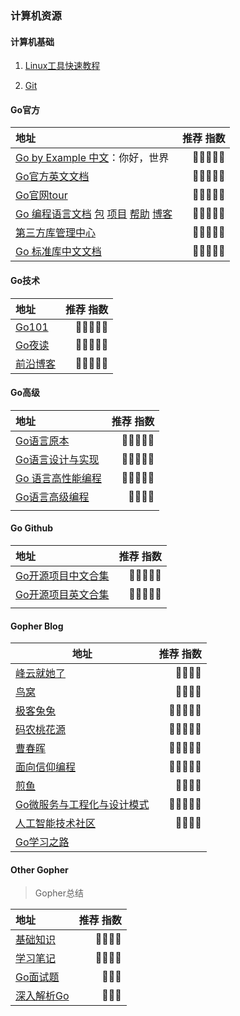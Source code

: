 ### 计算机资源

#### 计算机基础

1. [Linux工具快速教程](https://linuxtools-rst.readthedocs.io/zh_CN/latest/index.html)

2. [Git](https://git-scm.com/book/zh/v2)

#### Go官方

| 地址                                                         | 推荐        指数 |
| :----------------------------------------------------------- | ---------------: |
| [Go by Example 中文](https://books.studygolang.com/gobyexample/)：你好，世界 |            🍋🍋🍋🍋🍋 |
| [Go官方英文文档](https://golang.google.cn/)                  |            🍋🍋🍋🍋🍋 |
| [Go官网tour](https://tour.golang.org/list)                   |            🍋🍋🍋🍋🍋 |
| [Go 编程语言](https://go-zh.org/)[文档](https://go-zh.org/doc/) [包](https://go-zh.org/pkg/) [项目](https://go-zh.org/project/) [帮助](https://go-zh.org/help/) [博客](https://go-zh.org/blog/) |            🍋🍋🍋🍋🍋 |
| [第三方库管理中心](https://pkg.go.dev/)                      |            🍋🍋🍋🍋🍋 |
| [Go 标准库中文文档](http://cngolib.com/)                     |            🍋🍋🍋🍋🍋 |

#### Go技术

| 地址                                            | 推荐        指数 |
| :---------------------------------------------- | ---------------: |
| [Go101](https://gfw.go101.org/article/101.html) |            🍋🍋🍋🍋🍋 |
| [Go夜读](https://talkgo.org/)                   |            🍋🍋🍋🍋🍋 |
| [前沿博客](https://www.ardanlabs.com/blog/)     |            🍋🍋🍋🍋🍋 |

#### Go高级

| 地址                                                         | 推荐        指数 |
| :----------------------------------------------------------- | ---------------: |
| [Go语言原本](https://golang.design/under-the-hood/)          |            🍋🍋🍋🍋🍋 |
| [Go语言设计与实现](https://draveness.me/golang/)             |            🍋🍋🍋🍋🍋 |
| [Go 语言高性能编程](https://geektutu.com/post/high-performance-go.html) |            🍋🍋🍋🍋🍋 |
| [Go语言高级编程](https://chai2010.cn/advanced-go-programming-book/) |             🍋🍋🍋🍋 |
|                                                              |                  |

#### Go Github

| 地址                                                         | 推荐        指数 |
| :----------------------------------------------------------- | ---------------: |
| [Go开源项目中文合集](https://github.com/hackstoic/golang-open-source-projects) |            🍋🍋🍋🍋🍋 |
| [Go开源项目英文合集](https://github.com/avelino/awesome-go)  |            🍋🍋🍋🍋🍋 |
|                                                              |                  |

#### Gopher Blog

| 地址                                              | 推荐        指数 |
| ------------------------------------------------- | ---------------: |
| [峰云就她了](http://xiaorui.cc/)                  |             🍋🍋🍋🍋 |
| [鸟窝](https://colobu.com/)                       |             🍋🍋🍋🍋 |
| [极客兔兔](https://geektutu.com/)                 |            🍋🍋🍋🍋🍋 |
| [码农桃花源](https://qcrao.com/)                  |            🍋🍋🍋🍋🍋 |
| [曹春晖](https://xargin.com/)                     |            🍋🍋🍋🍋🍋 |
| [面向信仰编程](https://draveness.me/)             |            🍋🍋🍋🍋🍋 |
| [煎鱼](https://eddycjy.com/posts/)                |             🍋🍋🍋🍋 |
| [Go微服务与工程化与设计模式](https://lailin.xyz/) |            🍋🍋🍋🍋🍋 |
| [人工智能技术社区](https://www.6aiq.com/)         |             🍋🍋🍋🍋 |
| [Go学习之路](https://github.com/talkgo/read)      |                  |

#### Other Gopher

> Gopher总结

| 地址                                                         | 推荐    指数 |
| :----------------------------------------------------------- | -----------: |
| [基础知识](http://www.topgoer.com/)                          |         🍋🍋🍋🍋 |
| [学习笔记](https://github.com/overnote)                      |         🍋🍋🍋🍋 |
| [Go面试题](http://interview.wzcu.com/)                       |          🍋🍋🍋 |
| [深入解析Go](https://tiancaiamao.gitbooks.io/go-internals/content/zh/) |          🍋🍋🍋 |
